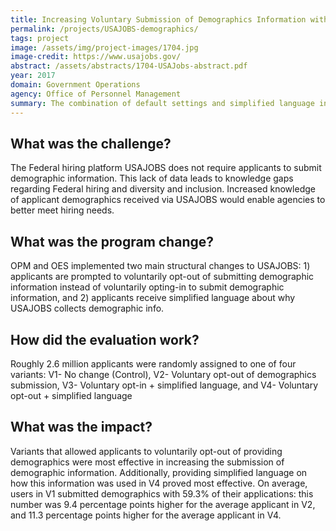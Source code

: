 ```yaml
---
title: Increasing Voluntary Submission of Demographics Information with USAJOBS Applications
permalink: /projects/USAJOBS-demographics/
tags: project 
image: /assets/img/project-images/1704.jpg
image-credit: https://www.usajobs.gov/
abstract: /assets/abstracts/1704-USAJobs-abstract.pdf
year: 2017
domain: Government Operations
agency: Office of Personnel Management
summary: The combination of default settings and simplified language increases voluntary submission of demographics information by 19%.
---
```

## What was the challenge?

The Federal hiring platform USAJOBS does not require applicants to submit demographic information. This lack of data leads to knowledge gaps regarding Federal hiring and diversity and inclusion. Increased knowledge of applicant demographics received via USAJOBS would enable agencies to better meet hiring needs.

## What was the program change?

OPM and OES implemented two main structural changes to USAJOBS: 1) applicants are prompted to voluntarily opt-out of submitting demographic information instead of voluntarily opting-in to submit demographic information, and 2) applicants receive simplified language about why USAJOBS collects demographic info.

## How did the evaluation work?

Roughly 2.6 million applicants were randomly assigned to one of four variants: V1- No change (Control), V2- Voluntary opt-out of demographics submission, V3- Voluntary opt-in + simplified language, and V4- Voluntary opt-out + simplified language

## What was the impact?

Variants that allowed applicants to voluntarily opt-out of providing demographics were most effective in increasing the submission of demographic information. Additionally, providing simplified language on how this information was used in V4 proved most effective. On average, users in V1 submitted demographics with 59.3% of their applications: this number was 9.4 percentage points higher for the average applicant in V2, and 11.3 percentage points higher for the average applicant in V4.

